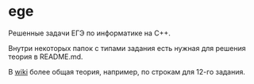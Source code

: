 # ege
Решенные задачи ЕГЭ по информатике на C++.

Внутри некоторых  папок с типами задания есть нужная для решения теория в README.md.

В [wiki](https://github.com/sw793/ege/wiki) более общая теория, например, по строкам для 12-го задания.
